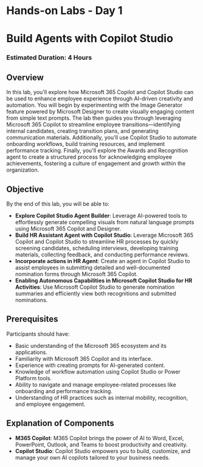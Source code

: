 # Hands-on Labs - Day 1

# Build Agents with Copilot Studio

### Estimated Duration: 4 Hours

## Overview

In this lab, you'll explore how Microsoft 365 Copilot and Copilot Studio can be used to enhance employee experience through AI-driven creativity and automation. You will begin by experimenting with the Image Generator feature powered by Microsoft Designer to create visually engaging content from simple text prompts. The lab then guides you through leveraging Microsoft 365 Copilot to streamline employee transitions—identifying internal candidates, creating transition plans, and generating communication materials. Additionally, you'll use Copilot Studio to automate onboarding workflows, build training resources, and implement performance tracking. Finally, you'll explore the Awards and Recognition agent to create a structured process for acknowledging employee achievements, fostering a culture of engagement and growth within the organization.

## Objective

By the end of this lab, you will be able to:

- **Explore Copilot Studio Agent Builder**: Leverage AI-powered tools to effortlessly generate compelling visuals from natural language prompts using Microsoft 365 Copilot and Designer.
- **Build HR Assistant Agent with Copilot Studio**: Leverage Microsoft 365 Copilot and Copilot Studio to streamline HR processes by quickly screening candidates, scheduling interviews, developing training materials, collecting feedback, and conducting performance reviews.
- **Incorporate actions in HR Agent**: Create an agent in Copilot Studio to assist employees in submitting detailed and well-documented nomination forms through Microsoft 365 Copilot.
- **Enabling Autonomous Capabilities in Microsoft Copilot Studio for HR Activities**: Use Microsoft Copilot Studio to generate nomination summaries and efficiently view both recognitions and submitted nominations.

## Prerequisites

Participants should have:

- Basic understanding of the Microsoft 365 ecosystem and its applications.
- Familiarity with Microsoft 365 Copilot and its interface.
- Experience with creating prompts for AI-generated content.
- Knowledge of workflow automation using Copilot Studio or Power Platform tools.
- Ability to navigate and manage employee-related processes like onboarding and performance tracking.
- Understanding of HR practices such as internal mobility, recognition, and employee engagement.

## Explanation of Components

- **M365 Copilot**: M365 Copilot brings the power of AI to Word, Excel, PowerPoint, Outlook, and Teams to boost productivity and creativity.
- **Copilot Studio**: Copilot Studio empowers you to build, customize, and manage your own AI copilots tailored to your business needs.
